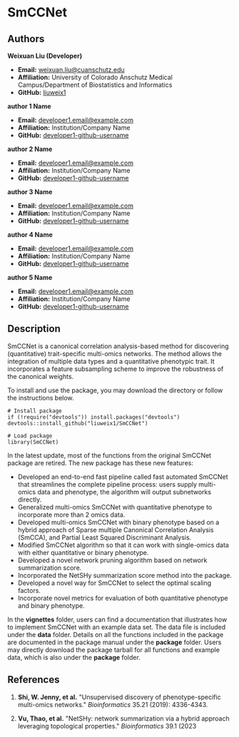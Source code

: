 # SmCCNet

## Authors


**Weixuan Liu (Developer)** 
- **Email:** weixuan.liu@cuanschutz.edu  
- **Affiliation:** University of Colorado Anschutz Medical Campus/Department of Biostatistics and Informatics  
- **GitHub:** [liuweix1](https://github.com/liuweix1/)  

**author 1 Name**  
- **Email:** developer1.email@example.com  
- **Affiliation:** Institution/Company Name  
- **GitHub:** [developer1-github-username](https://github.com/developer1-github-username)  


**author 2 Name**  
- **Email:** developer1.email@example.com  
- **Affiliation:** Institution/Company Name  
- **GitHub:** [developer1-github-username](https://github.com/developer1-github-username)  

**author 3 Name**  
- **Email:** developer1.email@example.com  
- **Affiliation:** Institution/Company Name  
- **GitHub:** [developer1-github-username](https://github.com/developer1-github-username)

**author 4 Name**  
- **Email:** developer1.email@example.com  
- **Affiliation:** Institution/Company Name  
- **GitHub:** [developer1-github-username](https://github.com/developer1-github-username)

**author 5 Name**  
- **Email:** developer1.email@example.com  
- **Affiliation:** Institution/Company Name  
- **GitHub:** [developer1-github-username](https://github.com/developer1-github-username)  

## Description

SmCCNet is a canonical correlation analysis-based method for discovering (quantitative) trait-specific multi-omics networks. The method allows the integration of multiple data types and a quantitative phenotypic trait. It incorporates a feature subsampling scheme to improve the robustness of the canonical weights. 

To install and use the package, you may download the directory or follow the instructions below.
```{r, install-and-example}
# Install package
if (!require("devtools")) install.packages("devtools")
devtools::install_github("liuweix1/SmCCNet")

# Load package
library(SmCCNet)
```

In the latest update, most of the functions from the original SmCCNet package are retired. The new package has these new features:

- Developed an end-to-end fast pipeline called fast automated SmCCNet that streamlines the complete pipeline process: users supply multi-omics data and phenotype, the algorithm will output subnetworks directly.
- Generalized multi-omics SmCCNet with quantitative phenotype to incorporate more than 2 omics data.
- Developed multi-omics SmCCNet with binary phenotype based on a hybrid approach of Sparse multiple Canonical Correlation Analysis (SmCCA), and Partial Least Squared Discriminant Analysis.
- Modified SmCCNet algorithm so that it can work with single-omics data with either quantitative or binary phenotype.
- Developed a novel network pruning algorithm based on network summarization score.
- Incorporated the NetSHy summarization score method into the package.
- Developed a novel way for SmCCNet to select the optimal scaling factors.
- Incorporate novel metrics for evaluation of both quantitative phenotype and binary phenotype.


In the **vignettes** folder, users can find a documentation that illustrates how to implement SmCCNet with an example data set. The data file is included under the **data** folder. Details on all the functions included in the package are documented in the package manual under the **package** folder. Users may directly download the package tarball for all functions and example data, which is also under the **package** folder.

## References

1. **Shi, W. Jenny, et al.** "Unsupervised discovery of phenotype-specific multi-omics networks." *Bioinformatics* 35.21 (2019): 4336-4343.

2. **Vu, Thao, et al.** "NetSHy: network summarization via a hybrid approach leveraging topological properties." *Bioinformatics* 39.1 (2023





